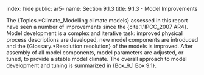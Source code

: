 index: hide
public: ar5-
name: Section 9.1.3
title: 9.1.3 - Model Improvements

The {Topics.*Climate_Modelling climate models} assessed in this report have seen a number of improvements since the {cite.1.'IPCC_2007 AR4}. Model development is a complex and iterative task: improved physical process descriptions are developed, new model components are introduced and the {Glossary.*Resolution resolution} of the models is improved. After assembly of all model components, model parameters are adjusted, or tuned, to provide a stable model climate. The overall approach to model development and tuning is summarized in {Box_9_1 Box 9.1}.
